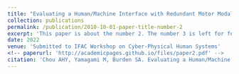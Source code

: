 ```yaml
---
title: "Evaluating a Human/Machine Interface with Redundant Motor Modalities for Trajectory-Tracking"
collection: publications
permalink: /publication/2010-10-01-paper-title-number-2
excerpt: 'This paper is about the number 2. The number 3 is left for future work.'
date: 2022
venue: 'Submitted to IFAC Workshop on Cyber-Physical Human Systems'
<!-- paperurl: 'http://academicpages.github.io/files/paper2.pdf' -->
citation: 'Chou AHY, Yamagami M, Burden SA. Evaluating a Human/Machine Interface with Redundant Motor Modalities for Trajectory-Tracking. Submitted to IFAC Workshop on Cyber-Physical Human Systems 2022.'
---
```

<!-- This paper is about the number 2. The number 3 is left for future work.

[Download paper here](http://academicpages.github.io/files/paper2.pdf)

Recommended citation: Your Name, You. (2010). "Paper Title Number 2." <i>Journal 1</i>. 1(2). -->
